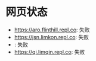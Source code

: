 # 网页状态
- https://aro.flinthill.repl.co: 失败
- https://jsn.limkon.repl.co: 失败
- : 失败
- https://qi.limqin.repl.co: 失败
